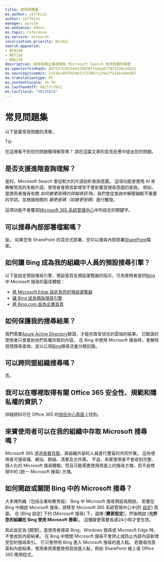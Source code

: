 ```yaml
---
title: 常見問題集
ms.author: jeffkizn
author: jeffkizn
manager: parulm
ms.audience: Admin
ms.topic: reference
ms.service: mssearch
localization_priority: Normal
search.appverid:
- BFB160
- MET150
- MOE150
description: 取得有關企業搜尋和 Microsoft Search 常見問題的解答
ms.openlocfilehash: 84f53755625e65328f8ffe8aabf78f93a9a36a22
ms.sourcegitcommit: 5151bcd8fd929ef37239b7c229e2fa33b1e0e0b7
ms.translationtype: MT
ms.contentlocale: zh-TW
ms.lasthandoff: 08/13/2021
ms.locfileid: "58235874"
---
```

<!-- markdownlint-disable no-trailing-punctuation -->
# <a name="frequently-asked-questions"></a>常見問題集

以下是最常見問題的清單。

> [!TIP]
> 在這裡看不到您的問題獲得解答嗎？ 請在這篇文章的意見反應中提出您的問題。

## <a name="is-advanced-query-understanding-supported"></a>是否支援進階查詢理解？

是的，Microsoft Search 會從較大的片語剖析查詢意圖。 這項功能會使用 AI 來瞭解常見的多餘片語，使用者會將其新增至不會影響其搜尋意圖的查詢。 例如，當使用者搜尋有關 *如何變更密碼的詳細資訊* 時，我們會從查詢中解壓縮較不重要的字詞，並根據相關的 *變更密碼（如變更密碼*）進行觸發。
  
這項功能不會覆寫[Microsoft 365 系統管理中心](https://admin.microsoft.com)中所設定的關鍵字。
  
## <a name="can-you-search-for-files-on-premises"></a>可以搜尋內部部署檔案嗎？

是。 如果您有 SharePoint 的混合式部署，您可以搜尋內部部署[SharePoint](http://sharepoint.com/)檔案。
  
## <a name="how-do-i-make-bing-the-default-search-engine-for-people-in-my-org"></a>如何讓 Bing 成為我的組織中人員的預設搜尋引擎？

以下是設定預設搜尋引擎、預設首頁及預設瀏覽器的指示，可為使用者提供[Bing](https://Bing.com)中 Microsoft 搜尋的最佳體驗：

- [將 Microsoft Edge 設定為您的預設瀏覽器](/deployedge/edge-default-browser)
- [讓 Bing 成為預設搜尋引擎](set-default-search-engine.md)
- [將 Bing.com 設為企業首頁](set-default-homepage.md)

## <a name="how-are-my-search-results-protected"></a>如何保護我的搜尋結果？

我們需要[Azure Active Directory](/azure/active-directory/)驗證，才能存取受信任的雲端的結果。 已驗證的使用者只會看到他們有權存取的內容。 在 Bing 中使用 Microsoft 搜尋時，會解除發現搜尋查詢，並以公用[Bing](https://Bing.com)搜尋流量分開記錄。

## <a name="can-i-search-across-federated-organizations"></a>可以跨同盟組織搜尋嗎？

否。

## <a name="where-can-i-get-info-about-office-365-security-compliance-and-privacy"></a>我可以在哪裡取得有關 Office 365 安全性、規範和隱私權的資訊？

詳細資料可在 Office 365 的[信任中心頁面](https://www.microsoft.com/TrustCenter/CloudServices/office365/default.aspx)上找到。

## <a name="can-guest-users-access-microsoft-search-in-my-organization"></a>來賓使用者可以在我的組織中存取 Microsoft 搜尋嗎？

Microsoft 365 透過[來賓存取](/microsoft-365/solutions/collaborate-with-people-outside-your-organization)，與組織外部的人員進行豐富的共同作業。 這些使用者可搜尋檔、網站、群組、清單及文件庫。 不過，來賓使用者不會收到完整、個人化的 Microsoft 搜尋體驗，而且可能需要使用頁面上的搜尋方塊，而不是標頭中的 [統一 Microsoft 搜尋] 方塊。

## <a name="how-do-i-turn-microsoft-search-in-bing-on-or-off"></a>如何開啟或關閉 Bing 中的 Microsoft 搜尋？

大多陣列織（包括企業和教育版） Bing 中 Microsoft 搜尋預設為開啟。 若要在 Bing 中開啟 Microsoft 搜尋，請移至 Microsoft 365 系統管理中心中[的 [設定](https://admin.microsoft.com/Adminportal/Home#/MicrosoftSearch/configurations)] 頁面。 在 [Bing 設定] 下的 [Microsoft 搜尋] 下，選擇 [**變更設定**]，然後開啟 [**允許您的組織在 Bing 使用 Microsoft 搜尋**]。 這種變更需要長達24小時才會生效。

若此設定為 [關閉]，當使用者搜尋 Bing、Windows 搜尋或 Microsoft Edge 時，不會收到內部結果。 在 Bing 中關閉 Microsoft 搜尋不會停止或防止內部內容新增至您的搜尋索引。 它只會停用 Bing 進入 Microsoft 搜尋的進入點。 若要尋找答案和內部結果，使用者將需要使用其他進入點，例如 SharePoint 線上或 Office 365 應用程式。
